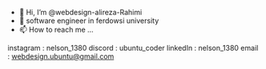 - 👋 Hi, I’m @webdesign-alireza-Rahimi
- 👀 software engineer in ferdowsi university
- 📫 How to reach me ...

instagram : nelson_1380
discord : ubuntu_coder
linkedIn : nelson_1380
email : webdesign.ubuntu@gmail.com

<!---
webdesign-alireza-Rahimi/webdesign-alireza-Rahimi 
--->
